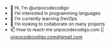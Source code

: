 - 👋 Hi, I’m @unpocodecodigo
- 👀 I’m interested in programming languages
- 🌱 I’m currently learning DevOps
- 💞️ I’m looking to collaborate on many projects
- 📫 How to reach me unpocodecodigo.com || unpocodecodigo.com@gmail.com

<!---
unpocodecodigo/unpocodecodigo is a ✨ special ✨ repository because its `README.md` (this file) appears on your GitHub profile.
You can click the Preview link to take a look at your changes.
--->

